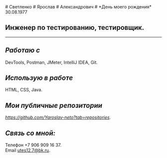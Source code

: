  <image src="IMG_8745.jpg" alt="" align="left">
 # Светленко   
 # Ярослав    
 # Александрович     
 # *День моего рождения*  
 30.08.1977

 ## Инженер по тестированию, тестировщик.  
_________________________________________  
 ## *Работаю с*  
 DevTools, Postman, JMeter, IntelliJ IDEA, Git.
 ## *Использую в работе*  
 HTML, CSS, Java.  
 ## *Мои публичные репозитории*   
 *https://github.com/Yaroslav-neto?tab=repositories.*   

 ## *Связь со мной:*  
 Телефон +7 906 909 16 37.  
 Email utes12.7@bk.ru.   
